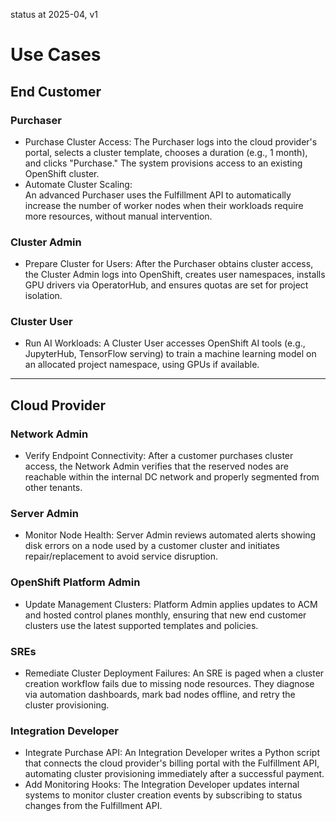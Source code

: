 status at 2025-04, v1

# Use Cases
## End Customer
### Purchaser
- Purchase Cluster Access:
  The Purchaser logs into the cloud provider's portal, selects a cluster template, chooses a duration (e.g., 1 month), and clicks "Purchase." The system provisions access to an existing OpenShift cluster.
- Automate Cluster Scaling:  
  An advanced Purchaser uses the Fulfillment API to automatically increase the number of worker nodes when their workloads require more resources, without manual intervention.
### Cluster Admin
- Prepare Cluster for Users: 
  After the Purchaser obtains cluster access, the Cluster Admin logs into OpenShift, creates user namespaces, installs GPU drivers via OperatorHub, and ensures quotas are set for project isolation.
### Cluster User
- Run AI Workloads:
  A Cluster User accesses OpenShift AI tools (e.g., JupyterHub, TensorFlow serving) to train a machine learning model on an allocated project namespace, using GPUs if available.
---
## Cloud Provider
### Network Admin
- Verify Endpoint Connectivity:
  After a customer purchases cluster access, the Network Admin verifies that the reserved nodes are reachable within the internal DC network and properly segmented from other tenants.
### Server Admin
- Monitor Node Health:
  Server Admin reviews automated alerts showing disk errors on a node used by a customer cluster and initiates repair/replacement to avoid service disruption.
### OpenShift Platform Admin
- Update Management Clusters:
  Platform Admin applies updates to ACM and hosted control planes monthly, ensuring that new end customer clusters use the latest supported templates and policies.
### SREs
- Remediate Cluster Deployment Failures:
  An SRE is paged when a cluster creation workflow fails due to missing node resources. They diagnose via automation dashboards, mark bad nodes offline, and retry the cluster provisioning.
### Integration Developer
- Integrate Purchase API:
  An Integration Developer writes a Python script that connects the cloud provider's billing portal with the Fulfillment API, automating cluster provisioning immediately after a successful payment.
- Add Monitoring Hooks:
  The Integration Developer updates internal systems to monitor cluster creation events by subscribing to status changes from the Fulfillment API.
